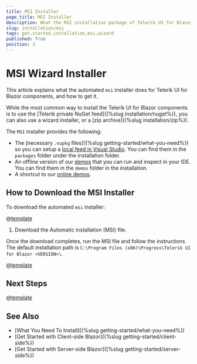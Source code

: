 ```yaml
---
title: MSI Installer
page_title: MSI Installer
description: What the MSI installation package of Telerik UI for Blazor brings.
slug: installation/msi
tags: get,started,installation,msi,wizard
published: True
position: 3
---
```


# MSI Wizard Installer

This article explains what the automated `msi` installer does for Telerik UI for Blazor components, and how to get it.

While the most common way to install the Telerik UI for Blazor components is to use the [Telerik private NuGet feed]({%slug installation/nuget%}), you can also use a wizard installer, or a [zip archive]({%slug installation/zip%}).

The `MSI` installer provides the following:

* The [necessary `.nupkg` files]({%slug getting-started/what-you-need%}) so you can setup a [local feed in Visual Studio](#set-up-a-local-nuget-feed-in-visual-studio). You can find them in the `packages` folder under the installation folder.
* An offline version of our [demos](https://demos.telerik.com/blazor-ui) that you can run and inspect in your IDE. You can find them in the `demos` folder in the installation.
* A shortcut to our [online demos](https://demos.telerik.com/blazor-ui).



## How to Download the MSI Installer

To download the automated `msi` installer:

@[template](/_contentTemplates/common/get-started.md#navigate-account)

1. Download the Automatic installation (MSI) file.

Once the download completes, run the MSI file and follow the instructions. The default installation path is `C:\Program Files (x86)\Progress\Telerik UI for Blazor <VERSION>\`.

@[template](/_contentTemplates/common/get-started.md#setup-local-feed-vs)

## Next Steps

@[template](/_contentTemplates/common/get-started.md#after-install)


## See Also

* [What You Need To Install]({%slug getting-started/what-you-need%})
* [Get Started with Client-side Blazor]({%slug getting-started/client-side%})
* [Get Started with Server-side Blazor]({%slug getting-started/server-side%})

